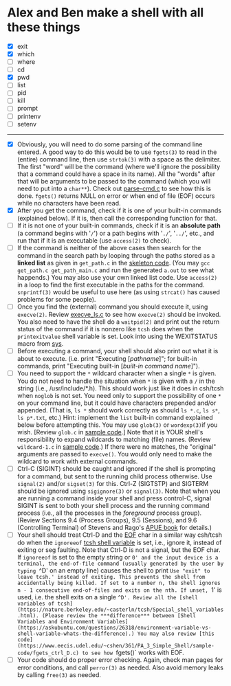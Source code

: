 # Alex and Ben make a shell with all these things

* [x] exit
* [x] which
* [ ] where
* [ ] cd
* [x] pwd
* [ ] list
* [ ] pid
* [ ] kill
* [ ] prompt
* [ ] printenv
* [ ] setenv

---

* [X] Obviously, you will need to do some parsing of the command line entered. A good way to do this would be to use `fgets(3)` to read in the (entire) command line, then use `strtok(3)` with a space as the delimiter. The first "word" will be the command (where we'll ignore the possibility that a command could have a space in its name). All the "words" after that will be arguments to be passed to the command (which you will need to put into a `char**`). Check out [parse-cmd.c](https://www.eecis.udel.edu/~cshen/361/PA_3_Simple_Shell/sample-code/parse-cmd.c) to see how this is done. `fgets()` returns NULL on error or when end of file (EOF) occurs while no characters have been read.
* [X] After you get the command, check if it is one of your built-in commands (explained below). If it is, then call the corresponding function for that.
* [ ] If it is not one of your built-in commands, check if it is an **absolute path** (a command begins with '`/`') or a path begins with '`./`', '`../`', etc., and run that if it is an executable (use `access(2)` to check).
* [ ] If the command is neither of the above cases then search for the command in the search path by looping through the paths stored as a **linked list** as given in `get_path.c` in the [skeleton code](https://www.eecis.udel.edu/~cshen/361/PA_3_Simple_Shell/skeleton-code). (You may `gcc get_path.c get_path_main.c` and run the generated `a.out` to see what happends.) You may also use your own linked list code. Use `access(2)` in a loop to find the first executable in the paths for the command. `snprintf(3)` would be useful to use here (as using `strcat()` has caused problems for some people).
* [ ] Once you find the (external) command you should execute it, using `execve(2)`. Review [execve_ls.c](https://www.eecis.udel.edu/~cshen/361/PA_3_Simple_Shell/sample-code/execve_ls.c) to see how `execve(2)` should be invoked. You also need to have the shell do a `waitpid(2)` and print out the return status of the command if it is nonzero like `tcsh` does when the `printexitvalue` shell variable is set. Look into using the WEXITSTATUS macro from [sys](http://pubs.opengroup.org/onlinepubs/9699919799/functions/wait.html).
* [ ] Before executing a command, your shell should also print out what it is about to execute. (i.e. print "Executing [*pathname*]"; for built-in commands, print "Executing built-in [*built-in command name*]").
* [ ] You need to support the `*` wildcard character when a single `*` is given. You do not need to handle the situation when `*` is given with a `/` in the string (i.e., /usr/include/*.h). This should work just like it does in csh/tcsh when `noglob` is not set. You need only to support the possibility of one `*` on your command line, but it could have characters prepended and/or appended. (That is, `ls *` should work correctly as should `ls *.c`, `ls s*`, `ls p*.txt`, etc.) Hint: implement the `list` built-in command explained below before attempting this. You may use `glob(3)` or `wordexp(3)`if you wish. [Review `glob.c` in [sample code](https://www.eecis.udel.edu/~cshen/361/PA_3_Simple_Shell/sample-code).] Note that it is YOUR shell's responsibility to expand wildcards to matching (file) names. (Review `wildcard-1.c` in [sample code](https://www.eecis.udel.edu/~cshen/361/PA_3_Simple_Shell/sample-code).) If there were no matches, the "original" arguments are passed to `execve()`. You would only need to make the wildcard to work with external commands.
* [ ] Ctrl-C (SIGINT) should be caught and ignored if the shell is prompting for a command, but sent to the running child process otherwise. Use `signal(2)` and/or `sigset(3)` for this. Ctrl-Z (SIGTSTP) and SIGTERM should be ignored using `sigignore(3)` or `signal(3)`. Note that when you are running a command inside your shell and press control-C, signal SIGINT is sent to both your shell process and the running command process (i.e., all the processes in the *foreground* process group). (Review Sections 9.4 (Process Groups), 9.5 (Sessions), and 9.6 (Controlling Terminal) of Stevens and Rago's [APUE book](http://proquestcombo.safaribooksonline.com/book/programming/unix/9780321638014) for details.)
* [ ] Your shell should treat Ctrl-D and the [EOF](http://www.computerhope.com/jargon/e/eof.htm) char in a similar way csh/tcsh do when the `ignoreeof` [tcsh shell variable](http://www.ibm.com/developerworks/aix/library/au-tcsh/) is set, i.e., ignore it, instead of exiting or seg faulting. Note that Ctrl-D is not a signal, but the EOF char. If `ignoreeof` is set to the empty string or `0' and the input device is a terminal, the end-of-file command (usually generated by the user by typing `^D' on an empty line) causes the shell to print `Use "exit" to leave tcsh.' instead of exiting. This prevents the shell from accidentally being killed. If set to a number n, the shell ignores n - 1 consecutive end-of-files and exits on the nth. If unset, `1' is used, i.e. the shell exits on a single `^D'. Review all the [shell variables of tcsh](https://nature.berkeley.edu/~casterln/tcsh/Special_shell_variables.html). (Please review the ***difference*** between [Shell Variables and Environment Variables](https://askubuntu.com/questions/26318/environment-variable-vs-shell-variable-whats-the-difference).) You may also review [this code](https://www.eecis.udel.edu/~cshen/361/PA_3_Simple_Shell/sample-code/fgets_ctrl_D.c) to see how `fgets()` works with EOF.
* [ ] Your code should do proper error checking. Again, check man pages for error conditions, and call `perror(3)` as needed. Also avoid memory leaks by calling `free(3)` as needed.
